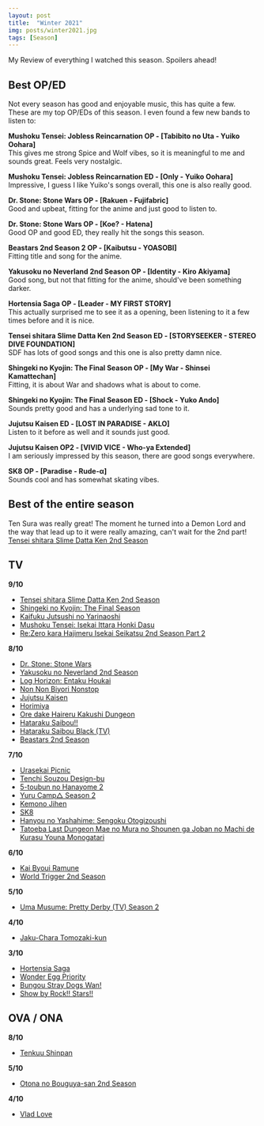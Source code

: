 ```yaml
---
layout: post
title:  "Winter 2021"
img: posts/winter2021.jpg
tags: [Season]
---
```


My Review of everything I watched this season. Spoilers ahead!

## Best OP/ED ##
Not every season has good and enjoyable music, this has quite a few. These are my top OP/EDs of this season. I even found a few new bands to listen to:

**Mushoku Tensei: Jobless Reincarnation OP - [Tabibito no Uta - Yuiko Oohara]**  
This gives me strong Spice and Wolf vibes, so it is meaningful to me and sounds great. Feels very nostalgic.

**Mushoku Tensei: Jobless Reincarnation ED - [Only - Yuiko Oohara]**  
Impressive, I guess I like Yuiko's songs overall, this one is also really good.

**Dr. Stone: Stone Wars OP - [Rakuen - Fujifabric]**  
Good and upbeat, fitting for the anime and just good to listen to.

**Dr. Stone: Stone Wars OP - [Koe? - Hatena]**  
Good OP and good ED, they really hit the songs this season.

**Beastars 2nd Season 2 OP - [Kaibutsu - YOASOBI]**  
Fitting title and song for the anime.

**Yakusoku no Neverland 2nd Season OP - [Identity - Kiro Akiyama]**  
Good song, but not that fitting for the anime, should've been something darker.

**Hortensia Saga OP - [Leader - MY FIRST STORY]**  
This actually surprised me to see it as a opening, been listening to it a few times before and it is nice.

**Tensei shitara Slime Datta Ken 2nd Season ED - [STORYSEEKER - STEREO DIVE FOUNDATION]**  
SDF has lots of good songs and this one is also pretty damn nice.

**Shingeki no Kyojin: The Final Season OP - [My War - Shinsei Kamattechan]**  
Fitting, it is about War and shadows what is about to come.

**Shingeki no Kyojin: The Final Season ED - [Shock - Yuko Ando]**  
Sounds pretty good and has a underlying sad tone to it.

**Jujutsu Kaisen ED - [LOST IN PARADISE - AKLO]**  
Listen to it before as well and it sounds just good.

**Jujutsu Kaisen OP2 - [VIVID VICE - Who-ya Extended]**  
I am seriously impressed by this season, there are good songs everywhere.

**SK8 OP - [Paradise - Rude-α]**  
Sounds cool and has somewhat skating vibes.

## Best of the entire season ##  
Ten Sura was really great! The moment he turned into a Demon Lord and the way that lead up to it were really amazing, can't wait for the 2nd part! [Tensei shitara Slime Datta Ken 2nd Season](https://dreanoranime.github.io/AnimeReviews/tensei-shitara-slime-datta-ken-2nd-season/) 

## TV ## 
**9/10**  
- [Tensei shitara Slime Datta Ken 2nd Season](https://dreanoranime.github.io/AnimeReviews/tensei-shitara-slime-datta-ken-2nd-season/)  
- [Shingeki no Kyojin: The Final Season](https://dreanoranime.github.io/AnimeReviews/shingeki-no-kyojin-the-final-season/)  
- [Kaifuku Jutsushi no Yarinaoshi](https://dreanoranime.github.io/AnimeReviews/kaifuku-jutsushi-no-yarinaoshi/)  
- [Mushoku Tensei: Isekai Ittara Honki Dasu](https://dreanoranime.github.io/AnimeReviews/mushoku-tensei-isekai-ittara-honki-dasu/)  
- [Re:Zero kara Hajimeru Isekai Seikatsu 2nd Season Part 2](https://dreanoranime.github.io/AnimeReviews/rezero-season-2-part-2/)   

**8/10**  
- [Dr. Stone: Stone Wars](https://dreanoranime.github.io/AnimeReviews/dr-stone-two/)   
- [Yakusoku no Neverland 2nd Season](https://dreanoranime.github.io/AnimeReviews/yakusoku-no-neverland-2nd-season/)   
- [Log Horizon: Entaku Houkai](https://dreanoranime.github.io/AnimeReviews/log-horizon-3rd-season/)  
- [Non Non Biyori Nonstop](https://dreanoranime.github.io/AnimeReviews/non-non-biyori-3/)  
- [Jujutsu Kaisen](https://dreanoranime.github.io/AnimeReviews/jujutsu-kaisen/)   
- [Horimiya](https://dreanoranime.github.io/AnimeReviews/horimiya/)  
- [Ore dake Haireru Kakushi Dungeon](https://dreanoranime.github.io/AnimeReviews/ore-dake-haireru-kakushi-dungeon/)  
- [Hataraku Saibou!!](https://dreanoranime.github.io/AnimeReviews/hataraku-saibou-2/)   
- [Hataraku Saibou Black (TV)](https://dreanoranime.github.io/AnimeReviews/hataraku-saibou-black-tv/)  
- [Beastars 2nd Season](https://dreanoranime.github.io/AnimeReviews/beastars-2nd-season/)  

**7/10**  
- [Urasekai Picnic](https://dreanoranime.github.io/AnimeReviews/urasekai-picnic/)  
- [Tenchi Souzou Design-bu](https://dreanoranime.github.io/AnimeReviews/tenchi-souzou-design-bu/)  
- [5-toubun no Hanayome 2](https://dreanoranime.github.io/AnimeReviews/go-toubun-no-hanayome-2/)  
- [Yuru Camp△ Season 2](https://dreanoranime.github.io/AnimeReviews/yuru-camp-2/)  
- [Kemono Jihen](https://dreanoranime.github.io/AnimeReviews/kemono-jihen/)  
- [SK8](https://dreanoranime.github.io/AnimeReviews/sk8/)  
- [Hanyou no Yashahime: Sengoku Otogizoushi](https://dreanoranime.github.io/AnimeReviews/hanyou-no-yasha-hime/)  
- [Tatoeba Last Dungeon Mae no Mura no Shounen ga Joban no Machi de Kurasu Youna Monogatari](https://dreanoranime.github.io/AnimeReviews/tatoeba-last-dungeon-mae-no-mura-no-shounen-ga-joban-no-machi-de-kurasu-youna-monogatari/)  

**6/10**  
- [Kai Byoui Ramune](https://dreanoranime.github.io/AnimeReviews/kai-byoui-ramune/)  
- [World Trigger 2nd Season](https://dreanoranime.github.io/AnimeReviews/world-trigger-2/)  

**5/10**  
- [Uma Musume: Pretty Derby (TV) Season 2](https://dreanoranime.github.io/AnimeReviews/uma-musume-pretty-derby-season-2/)  

**4/10**  
- [Jaku-Chara Tomozaki-kun](https://dreanoranime.github.io/AnimeReviews/jaku-chara-tomozaki-kun/)  

**3/10**  
- [Hortensia Saga](https://dreanoranime.github.io/AnimeReviews/hortensia-saga/)  
- [Wonder Egg Priority](https://dreanoranime.github.io/AnimeReviews/wonder-egg-priority/)  
- [Bungou Stray Dogs Wan!](https://dreanoranime.github.io/AnimeReviews/bungou-stray-dogs-wan/)  
- [Show by Rock!! Stars!!](https://dreanoranime.github.io/AnimeReviews/show-by-rock-stars/)  

## OVA / ONA ##  
**8/10**  
- [Tenkuu Shinpan](https://dreanoranime.github.io/AnimeReviews/tenkuu-shinpan/)  

**5/10**  
- [Otona no Bouguya-san 2nd Season](https://dreanoranime.github.io/AnimeReviews/otona-no-bouguya-san-2nd-season/)  

**4/10**  
- [Vlad Love](https://dreanoranime.github.io/AnimeReviews/vlad-love/)  